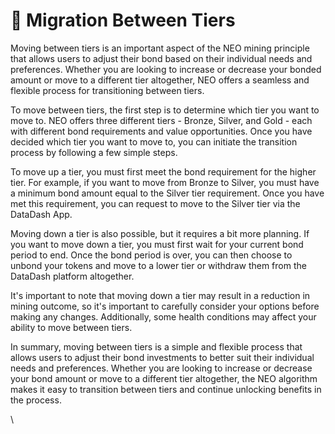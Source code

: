 # 🛫 Migration Between Tiers

Moving between tiers is an important aspect of the NEO mining principle that allows users to adjust their bond based on their individual needs and preferences. Whether you are looking to increase or decrease your bonded amount or move to a different tier altogether, NEO offers a seamless and flexible process for transitioning between tiers.

To move between tiers, the first step is to determine which tier you want to move to. NEO offers three different tiers - Bronze, Silver, and Gold - each with different bond requirements and value opportunities. Once you have decided which tier you want to move to, you can initiate the transition process by following a few simple steps.

To move up a tier, you must first meet the bond requirement for the higher tier. For example, if you want to move from Bronze to Silver, you must have a minimum bond amount equal to the Silver tier requirement. Once you have met this requirement, you can request to move to the Silver tier via the DataDash App.

Moving down a tier is also possible, but it requires a bit more planning. If you want to move down a tier, you must first wait for your current bond period to end. Once the bond period is over, you can then choose to unbond your tokens and move to a lower tier or withdraw them from the DataDash platform altogether.

It's important to note that moving down a tier may result in a reduction in mining outcome, so it's important to carefully consider your options before making any changes. Additionally, some health conditions may affect your ability to move between tiers.

In summary, moving between tiers is a simple and flexible process that allows users to adjust their bond investments to better suit their individual needs and preferences. Whether you are looking to increase or decrease your bond amount or move to a different tier altogether, the NEO algorithm makes it easy to transition between tiers and continue unlocking benefits in the process.

\
